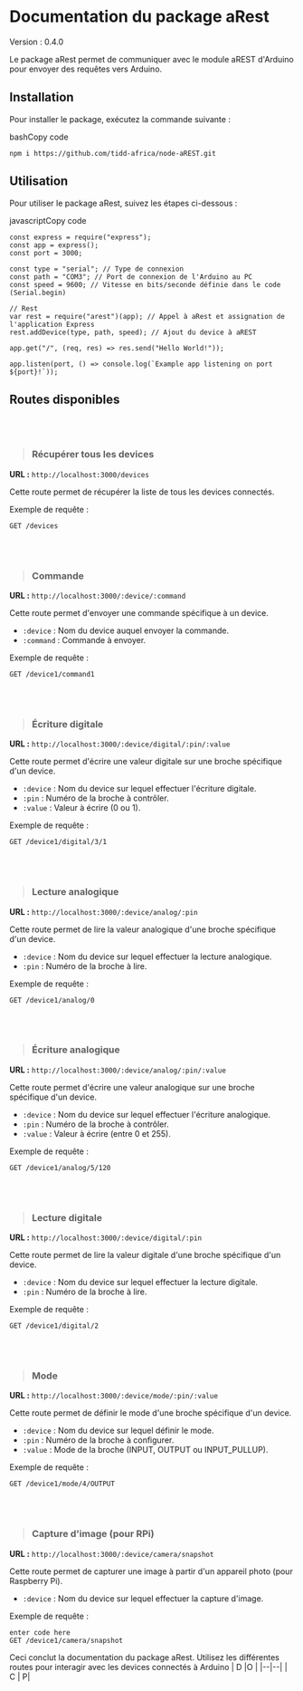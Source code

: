 
# Documentation du package aRest

Version : 0.4.0

Le package aRest permet de communiquer avec le module aREST d'Arduino pour envoyer des requêtes vers Arduino.

## Installation

Pour installer le package, exécutez la commande suivante :

bashCopy code

`npm i https://github.com/tidd-africa/node-aREST.git` 

## Utilisation

Pour utiliser le package aRest, suivez les étapes ci-dessous :

javascriptCopy code

    const express = require("express");
    const app = express();
    const port = 3000;
    
    const type = "serial"; // Type de connexion
    const path = "COM3"; // Port de connexion de l'Arduino au PC
    const speed = 9600; // Vitesse en bits/seconde définie dans le code (Serial.begin)
    
    // Rest
    var rest = require("arest")(app); // Appel à aRest et assignation de l'application Express
    rest.addDevice(type, path, speed); // Ajout du device à aREST
    
    app.get("/", (req, res) => res.send("Hello World!"));
    
    app.listen(port, () => console.log(`Example app listening on port ${port}!`));

## Routes disponibles

<br>
<br>

> ### Récupérer tous les devices

**URL :** `http://localhost:3000/devices`

Cette route permet de récupérer la liste de tous les devices connectés.

Exemple de requête :

`GET /devices` 

<br>
<br>

> ### Commande

**URL :** `http://localhost:3000/:device/:command`

Cette route permet d'envoyer une commande spécifique à un device.

-   `:device` : Nom du device auquel envoyer la commande.
-   `:command` : Commande à envoyer.

Exemple de requête :

`GET /device1/command1` 

<br>
<br>

> ### Écriture digitale

**URL :** `http://localhost:3000/:device/digital/:pin/:value`

Cette route permet d'écrire une valeur digitale sur une broche spécifique d'un device.

-   `:device` : Nom du device sur lequel effectuer l'écriture digitale.
-   `:pin` : Numéro de la broche à contrôler.
-   `:value` : Valeur à écrire (0 ou 1).

Exemple de requête :

`GET /device1/digital/3/1` 

<br>
<br>

> ### Lecture analogique

**URL :** `http://localhost:3000/:device/analog/:pin`

Cette route permet de lire la valeur analogique d'une broche spécifique d'un device.

-   `:device` : Nom du device sur lequel effectuer la lecture analogique.
-   `:pin` : Numéro de la broche à lire.

Exemple de requête :

`GET /device1/analog/0` 

<br>
<br>

> ### Écriture analogique

**URL :** `http://localhost:3000/:device/analog/:pin/:value`

Cette route permet d'écrire une valeur analogique sur une broche spécifique d'un device.

-   `:device` : Nom du device sur lequel effectuer l'écriture analogique.
-   `:pin` : Numéro de la broche à contrôler.
-   `:value` : Valeur à écrire (entre 0 et 255).

Exemple de requête :

`GET /device1/analog/5/120` 

<br>
<br>

> ### Lecture digitale

**URL :** `http://localhost:3000/:device/digital/:pin`

Cette route permet de lire la valeur digitale d'une broche spécifique d'un device.

-   `:device` : Nom du device sur lequel effectuer la lecture digitale.
-   `:pin` : Numéro de la broche à lire.

Exemple de requête :

`GET /device1/digital/2` 

<br>
<br>

> ### Mode

**URL :** `http://localhost:3000/:device/mode/:pin/:value`

Cette route permet de définir le mode d'une broche spécifique d'un device.

-   `:device` : Nom du device sur lequel définir le mode.
-   `:pin` : Numéro de la broche à configurer.
-   `:value` : Mode de la broche (INPUT, OUTPUT ou INPUT_PULLUP).

Exemple de requête :

`GET /device1/mode/4/OUTPUT` 

<br>
<br>

> ### Capture d'image (pour RPi)

**URL :** `http://localhost:3000/:device/camera/snapshot`

Cette route permet de capturer une image à partir d'un appareil photo (pour Raspberry Pi).

-   `:device` : Nom du device sur lequel effectuer la capture d'image.

Exemple de requête :

    enter code here
    GET /device1/camera/snapshot

 

Ceci conclut la documentation du package aRest. Utilisez les différentes routes pour interagir avec les devices connectés à Arduino
| D |O  |
|--|--|
| C |  P|

